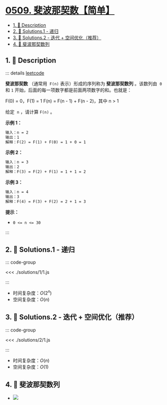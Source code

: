 # [0509. 斐波那契数【简单】](https://github.com/tnotesjs/TNotes.leetcode/tree/main/notes/0509.%20%E6%96%90%E6%B3%A2%E9%82%A3%E5%A5%91%E6%95%B0%E3%80%90%E7%AE%80%E5%8D%95%E3%80%91)

<!-- region:toc -->

- [1. 📝 Description](#1--description)
- [2. 🎯 Solutions.1 - 递归](#2--solutions1---递归)
- [3. 🎯 Solutions.2 - 迭代 + 空间优化（推荐）](#3--solutions2---迭代--空间优化推荐)
- [4. 📒 斐波那契数列](#4--斐波那契数列)

<!-- endregion:toc -->

## 1. 📝 Description

::: details [leetcode](https://leetcode.cn/problems/fibonacci-number/description/)

**斐波那契数** （通常用  `F(n)` 表示）形成的序列称为 **斐波那契数列** 。该数列由  `0` 和 `1` 开始，后面的每一项数字都是前面两项数字的和。也就是：

F(0) = 0，F(1) = 1 F(n) = F(n - 1) + F(n - 2)，其中 n > 1

给定  `n` ，请计算 `F(n)` 。

**示例 1：**

```txt
输入：n = 2
输出：1
解释：F(2) = F(1) + F(0) = 1 + 0 = 1
```

**示例 2：**

```txt
输入：n = 3
输出：2
解释：F(3) = F(2) + F(1) = 1 + 1 = 2
```

**示例 3：**

```txt
输入：n = 4
输出：3
解释：F(4) = F(3) + F(2) = 2 + 1 = 3
```

**提示：**

- `0 <= n <= 30`

:::

## 2. 🎯 Solutions.1 - 递归

::: code-group

<<< ./solutions/1/1.js

:::

- 时间复杂度：$O(2^n)$
- 空间复杂度：$O(n)$

## 3. 🎯 Solutions.2 - 迭代 + 空间优化（推荐）

::: code-group

<<< ./solutions/2/1.js

:::

- 时间复杂度：$O(n)$
- 空间复杂度：$O(1)$

## 4. 📒 斐波那契数列

- ![](https://cdn.jsdelivr.net/gh/tnotesjs/imgs@main/2024-11-16-19-07-29.png)
